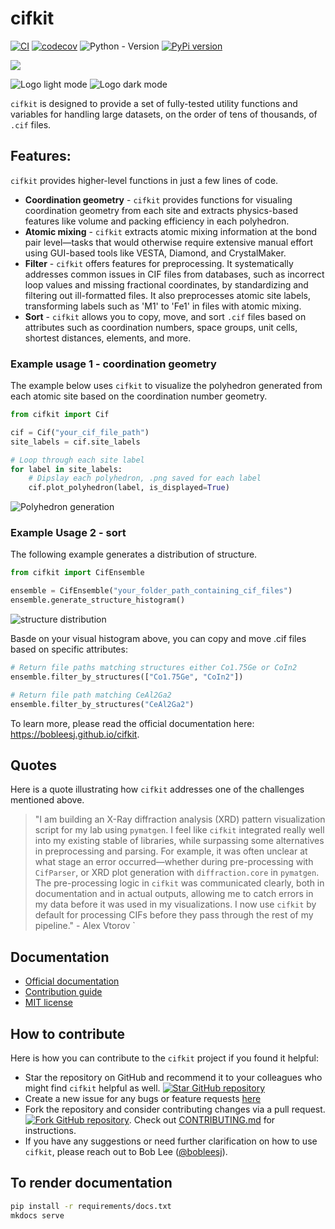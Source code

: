 # cifkit

[![CI](https://github.com/bobleesj/cifkit/actions/workflows/tests-on-pr.yml/badge.svg?branch=main)](https://github.com/bobleesj/cifkit/actions/workflows/tests-on-pr.yml)
[![codecov](https://codecov.io/gh/bobleesj/cifkit/graph/badge.svg?token=AN2YAC337A)](https://codecov.io/gh/bobleesj/cifkit)
![Python - Version](https://img.shields.io/pypi/pyversions/cifkit)
[![PyPi version](https://img.shields.io/pypi/v/cifkit.svg)](https://pypi.python.org/pypi/cifkit)

<a href="https://joss.theoj.org/papers/9016ae27b8c6fddffaae5aeb8be18d19"><img src="https://joss.theoj.org/papers/9016ae27b8c6fddffaae5aeb8be18d19/status.svg"></a>

![Logo light mode](docs/assets/img/logo-black.png#gh-light-mode-only "cifkit logo light")
![Logo dark mode](docs/assets/img/logo-color.png#gh-dark-mode-only "cifkit logo dark")

`cifkit` is designed to provide a set of fully-tested utility functions and
variables for handling large datasets, on the order of tens of thousands, of
`.cif` files.

## Features:

`cifkit` provides higher-level functions in just a few lines of code.

- **Coordination geometry** - `cifkit` provides functions for visualing
  coordination geometry from each site and extracts physics-based features like
  volume and packing efficiency in each polyhedron.
- **Atomic mixing** - `cifkit` extracts atomic mixing information at the bond
  pair level—tasks that would otherwise require extensive manual effort using
  GUI-based tools like VESTA, Diamond, and CrystalMaker.
- **Filter** - `cifkit` offers features for preprocessing. It systematically
  addresses common issues in CIF files from databases, such as incorrect loop
  values and missing fractional coordinates, by standardizing and filtering out
  ill-formatted files. It also preprocesses atomic site labels, transforming
  labels such as 'M1' to 'Fe1' in files with atomic mixing.
- **Sort** - `cifkit` allows you to copy, move, and sort `.cif` files based on
  attributes such as coordination numbers, space groups, unit cells, shortest
  distances, elements, and more.

### Example usage 1 - coordination geometry

The example below uses `cifkit` to visualize the polyhedron generated from each
atomic site based on the coordination number geometry.

```python
from cifkit import Cif

cif = Cif("your_cif_file_path")
site_labels = cif.site_labels

# Loop through each site label
for label in site_labels:
    # Dipslay each polyhedron, .png saved for each label
    cif.plot_polyhedron(label, is_displayed=True)
```

![Polyhedron generation](docs/assets/img/ErCoIn-polyhedron.png)

### Example Usage 2 - sort

The following example generates a distribution of structure.

```python
from cifkit import CifEnsemble

ensemble = CifEnsemble("your_folder_path_containing_cif_files")
ensemble.generate_structure_histogram()
```

![structure distribution](docs/assets/img/histogram-structure.png)

Basde on your visual histogram above, you can copy and move .cif files based on
specific attributes:

```python
# Return file paths matching structures either Co1.75Ge or CoIn2
ensemble.filter_by_structures(["Co1.75Ge", "CoIn2"])

# Return file path matching CeAl2Ga2
ensemble.filter_by_structures("CeAl2Ga2")
```

To learn more, please read the official documentation here:
https://bobleesj.github.io/cifkit.

## Quotes

Here is a quote illustrating how `cifkit` addresses one of the challenges
mentioned above.

> "I am building an X-Ray diffraction analysis (XRD) pattern visualization
> script for my lab using `pymatgen`. I feel like `cifkit` integrated really
> well into my existing stable of libraries, while surpassing some alternatives
> in preprocessing and parsing. For example, it was often unclear at what stage
> an error occurred—whether during pre-processing with `CifParser`, or XRD plot
> generation with `diffraction.core` in `pymatgen`. The pre-processing logic in
> `cifkit` was communicated clearly, both in documentation and in actual
> outputs, allowing me to catch errors in my data before it was used in my
> visualizations. I now use `cifkit` by default for processing CIFs before they
> pass through the rest of my pipeline." - Alex Vtorov `

## Documentation

- [Official documentation](https://bobleesj.github.io/cifkit)
- [Contribution guide](https://github.com/bobleesj/cifkit/blob/main/CONTRIBUTING.md)
- [MIT license](https://github.com/bobleesj/cifkit/blob/main/LICENSE)

## How to contribute

Here is how you can contribute to the `cifkit` project if you found it helpful:

- Star the repository on GitHub and recommend it to your colleagues who might
  find `cifkit` helpful as well.
  [![Star GitHub repository](https://img.shields.io/github/stars/bobleesj/cifkit.svg?style=social)](https://github.com/bobleesj/cifkit/stargazers)
- Create a new issue for any bugs or feature requests
  [here](https://github.com/bobleesj/cifkit/issues)
- Fork the repository and consider contributing changes via a pull request.
  [![Fork GitHub repository](https://img.shields.io/github/forks/bobleesj/cifkit?style=social)](https://github.com/bobleesj/cifkit/fork).
  Check out
  [CONTRIBUTING.md](https://github.com/bobleesj/cifkit/blob/main/CONTRIBUTING.md)
  for instructions.
- If you have any suggestions or need further clarification on how to use
  `cifkit`, please reach out to Bob Lee
  ([@bobleesj](https://github.com/bobleesj)).

## To render documentation

```bash
pip install -r requirements/docs.txt
mkdocs serve
```
